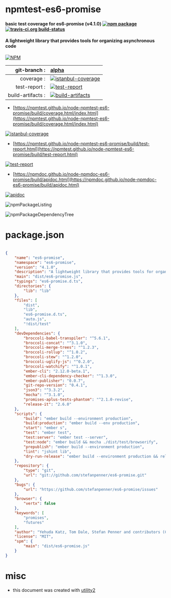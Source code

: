 # npmtest-es6-promise

#### basic test coverage for  es6-promise (v4.1.0)  [![npm package](https://img.shields.io/npm/v/npmtest-es6-promise.svg?style=flat-square)](https://www.npmjs.org/package/npmtest-es6-promise) [![travis-ci.org build-status](https://api.travis-ci.org/npmtest/node-npmtest-es6-promise.svg)](https://travis-ci.org/npmtest/node-npmtest-es6-promise)

#### A lightweight library that provides tools for organizing asynchronous code

[![NPM](https://nodei.co/npm/es6-promise.png?downloads=true&downloadRank=true&stars=true)](https://www.npmjs.com/package/es6-promise)

| git-branch : | [alpha](https://github.com/npmtest/node-npmtest-es6-promise/tree/alpha)|
|--:|:--|
| coverage : | [![istanbul-coverage](https://npmtest.github.io/node-npmtest-es6-promise/build/coverage.badge.svg)](https://npmtest.github.io/node-npmtest-es6-promise/build/coverage.html/index.html)|
| test-report : | [![test-report](https://npmtest.github.io/node-npmtest-es6-promise/build/test-report.badge.svg)](https://npmtest.github.io/node-npmtest-es6-promise/build/test-report.html)|
| build-artifacts : | [![build-artifacts](https://npmtest.github.io/node-npmtest-es6-promise/glyphicons_144_folder_open.png)](https://github.com/npmtest/node-npmtest-es6-promise/tree/gh-pages/build)|

- [https://npmtest.github.io/node-npmtest-es6-promise/build/coverage.html/index.html](https://npmtest.github.io/node-npmtest-es6-promise/build/coverage.html/index.html)

[![istanbul-coverage](https://npmtest.github.io/node-npmtest-es6-promise/build/screenCapture.buildCi.browser.%252Ftmp%252Fbuild%252Fcoverage.lib.html.png)](https://npmtest.github.io/node-npmtest-es6-promise/build/coverage.html/index.html)

- [https://npmtest.github.io/node-npmtest-es6-promise/build/test-report.html](https://npmtest.github.io/node-npmtest-es6-promise/build/test-report.html)

[![test-report](https://npmtest.github.io/node-npmtest-es6-promise/build/screenCapture.buildCi.browser.%252Ftmp%252Fbuild%252Ftest-report.html.png)](https://npmtest.github.io/node-npmtest-es6-promise/build/test-report.html)

- [https://npmdoc.github.io/node-npmdoc-es6-promise/build/apidoc.html](https://npmdoc.github.io/node-npmdoc-es6-promise/build/apidoc.html)

[![apidoc](https://npmdoc.github.io/node-npmdoc-es6-promise/build/screenCapture.buildCi.browser.%252Ftmp%252Fbuild%252Fapidoc.html.png)](https://npmdoc.github.io/node-npmdoc-es6-promise/build/apidoc.html)

![npmPackageListing](https://npmtest.github.io/node-npmtest-es6-promise/build/screenCapture.npmPackageListing.svg)

![npmPackageDependencyTree](https://npmtest.github.io/node-npmtest-es6-promise/build/screenCapture.npmPackageDependencyTree.svg)



# package.json

```json

{
    "name": "es6-promise",
    "namespace": "es6-promise",
    "version": "4.1.0",
    "description": "A lightweight library that provides tools for organizing asynchronous code",
    "main": "dist/es6-promise.js",
    "typings": "es6-promise.d.ts",
    "directories": {
        "lib": "lib"
    },
    "files": [
        "dist",
        "lib",
        "es6-promise.d.ts",
        "auto.js",
        "!dist/test"
    ],
    "devDependencies": {
        "broccoli-babel-transpiler": "^5.6.1",
        "broccoli-concat": "^3.1.0",
        "broccoli-merge-trees": "^1.2.3",
        "broccoli-rollup": "^1.0.2",
        "broccoli-stew": "^1.2.0",
        "broccoli-uglify-js": "^0.2.0",
        "broccoli-watchify": "^1.0.1",
        "ember-cli": "2.12.0-beta.1",
        "ember-cli-dependency-checker": "^1.3.0",
        "ember-publisher": "0.0.7",
        "git-repo-version": "0.4.1",
        "json3": "^3.3.2",
        "mocha": "^3.1.0",
        "promises-aplus-tests-phantom": "^2.1.0-revise",
        "release-it": "2.6.0"
    },
    "scripts": {
        "build": "ember build --environment production",
        "build:production": "ember build --env production",
        "start": "ember s",
        "test": "ember test",
        "test:server": "ember test --server",
        "test:node": "ember build && mocha ./dist/test/browserify",
        "prepublish": "ember build --environment production",
        "lint": "jshint lib",
        "dry-run-release": "ember build --environment production && release-it --dry-run --non-interactive"
    },
    "repository": {
        "type": "git",
        "url": "git://github.com/stefanpenner/es6-promise.git"
    },
    "bugs": {
        "url": "https://github.com/stefanpenner/es6-promise/issues"
    },
    "browser": {
        "vertx": false
    },
    "keywords": [
        "promises",
        "futures"
    ],
    "author": "Yehuda Katz, Tom Dale, Stefan Penner and contributors (Conversion to ES6 API by Jake Archibald)",
    "license": "MIT",
    "spm": {
        "main": "dist/es6-promise.js"
    }
}
```



# misc
- this document was created with [utility2](https://github.com/kaizhu256/node-utility2)
